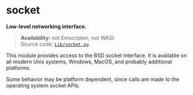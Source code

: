 # socket

**Low-level networking interface.**

> **Availability:** not Emscripten, not WASI.  
> Source code: [`Lib/socket.py`](https://github.com/python/cpython/tree/3.12/Lib/socket.py).

This module provides access to the BSD socket interface. It is available on all modern Unix systems, Windows, MacOS, and probably additional platforms.

Some behavior may be platform dependent, since calls are made to the operating system socket APIs.